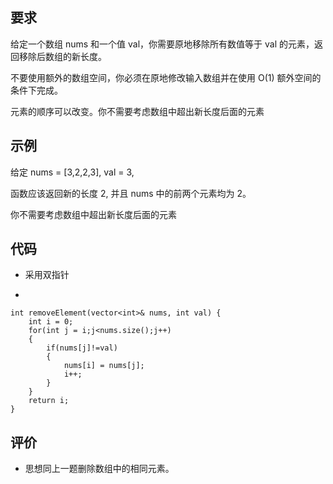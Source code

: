 ## 要求
给定一个数组 nums 和一个值 val，你需要原地移除所有数值等于 val 的元素，返回移除后数组的新长度。

不要使用额外的数组空间，你必须在原地修改输入数组并在使用 O(1) 额外空间的条件下完成。

元素的顺序可以改变。你不需要考虑数组中超出新长度后面的元素

## 示例
给定 nums = [3,2,2,3], val = 3,

函数应该返回新的长度 2, 并且 nums 中的前两个元素均为 2。

你不需要考虑数组中超出新长度后面的元素
## 代码
- 采用双指针

-

    int removeElement(vector<int>& nums, int val) {
        int i = 0;
        for(int j = i;j<nums.size();j++)
        {
            if(nums[j]!=val)
            {
                nums[i] = nums[j];
                i++;
            }
        }
        return i;
    }
## 评价
- 思想同上一题删除数组中的相同元素。